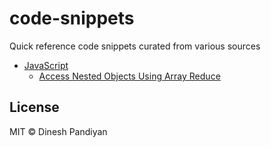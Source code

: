 # code-snippets
Quick reference code snippets curated from various sources


- [JavaScript](https://github.com/flexdinesh/code-snippets/tree/master/js)
  - [Access Nested Objects Using Array Reduce](https://github.com/flexdinesh/code-snippets/blob/master/js/access-objects-array-reduce.md)


## License

MIT © Dinesh Pandiyan

